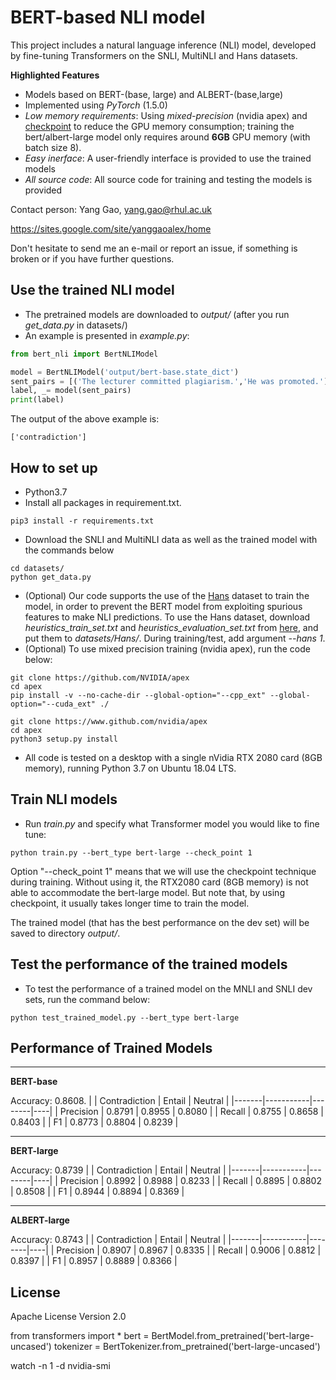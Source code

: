 # BERT-based NLI model

This project includes a natural language inference (NLI) model, developed
by fine-tuning Transformers on the SNLI, MultiNLI and Hans datasets. 

**Highlighted Features**

* Models based on BERT-(base, large) and ALBERT-(base,large)
* Implemented using *PyTorch* (1.5.0)
* *Low memory requirements*: Using *mixed-precision* (nvidia apex) and [checkpoint](https://pytorch.org/docs/stable/checkpoint.html) to reduce the GPU memory consumption; training the bert/albert-large model only requires around **6GB** GPU memory (with batch size 8).
* *Easy inerface*: A user-friendly interface is provided to use the trained models
* *All source code*: All source code for training and testing the models is provided

Contact person: Yang Gao, yang.gao@rhul.ac.uk

https://sites.google.com/site/yanggaoalex/home

Don't hesitate to send me an e-mail or report an issue, if something is broken or if you have further questions.


## Use the trained NLI model 
* The pretrained models are downloaded to *output/* (after you run *get_data.py* in datasets/)
* An example is presented in *example.py*:
```python
from bert_nli import BertNLIModel

model = BertNLIModel('output/bert-base.state_dict')
sent_pairs = [('The lecturer committed plagiarism.','He was promoted.')]
label, _= model(sent_pairs)
print(label)
```
The output of the above example is:
```text
['contradiction']
```

## How to set up
* Python3.7 
* Install all packages in requirement.txt.
```shell script
pip3 install -r requirements.txt
```
* Download the SNLI and MultiNLI data as well as the trained model with the commands below
```shell script
cd datasets/
python get_data.py
```
* (Optional) Our code supports the use of the [Hans](https://arxiv.org/abs/1902.01007) dataset to train the model, in order to prevent the BERT model from exploiting spurious features to make NLI predictions. To use the Hans dataset, download *heuristics_train_set.txt* and *heuristics_evaluation_set.txt* from [here](https://github.com/tommccoy1/hans), and put them to *datasets/Hans/*.
During training/test, add argument *--hans 1*.
* (Optional) To use mixed precision training (nvidia apex), run the code below:
```shell script
git clone https://github.com/NVIDIA/apex
cd apex
pip install -v --no-cache-dir --global-option="--cpp_ext" --global-option="--cuda_ext" ./

git clone https://www.github.com/nvidia/apex
cd apex
python3 setup.py install
```
* All code is tested on a desktop with a single nVidia RTX 2080 card (8GB memory),
running Python 3.7 on Ubuntu 18.04 LTS.


## Train NLI models
* Run *train.py* and specify what Transformer model you would like to fine tune:
```shell script
python train.py --bert_type bert-large --check_point 1
```
Option "--check_point 1" means that we will use the checkpoint technique
during training. Without using it, the RTX2080 card (8GB memory) is not 
able to accommodate the bert-large model. But note that, by using
checkpoint, it usually takes longer time to train the model.

The trained model (that has the best performance on the dev set)
will be saved to directory *output/*.

## Test the performance of the trained models
* To test the performance of a trained model on the MNLI and SNLI
dev sets, run the command below:
```shell script
python test_trained_model.py --bert_type bert-large
```

## Performance of Trained Models
----
**BERT-base**

Accuracy: 0.8608.
|  | Contradiction | Entail | Neutral |
|-------|-----------|--------|----|
| Precision | 0.8791 | 0.8955 | 0.8080 |
| Recall | 0.8755 | 0.8658 | 0.8403 |
| F1 | 0.8773 | 0.8804 | 0.8239 |

----
**BERT-large**

Accuracy: 0.8739
|  | Contradiction | Entail | Neutral |
|-------|-----------|--------|----|
| Precision | 0.8992 | 0.8988 | 0.8233 |
| Recall | 0.8895 | 0.8802 | 0.8508 |
| F1 | 0.8944 | 0.8894 | 0.8369 |

----
**ALBERT-large**

Accuracy: 0.8743
|  | Contradiction | Entail | Neutral |
|-------|-----------|--------|----|
| Precision | 0.8907 | 0.8967 | 0.8335 |
| Recall | 0.9006 | 0.8812 | 0.8397 |
| F1 | 0.8957 | 0.8889 | 0.8366 |



## License
Apache License Version 2.0

from transformers import *
bert = BertModel.from_pretrained('bert-large-uncased')
tokenizer = BertTokenizer.from_pretrained('bert-large-uncased')

watch -n 1 -d nvidia-smi
